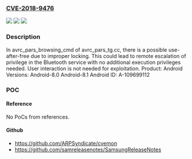 ### [CVE-2018-9476](https://cve.mitre.org/cgi-bin/cvename.cgi?name=CVE-2018-9476)
![](https://img.shields.io/static/v1?label=Product&message=Android&color=blue)
![](https://img.shields.io/static/v1?label=Version&message=n%2Fa&color=blue)
![](https://img.shields.io/static/v1?label=Vulnerability&message=Elevation%20of%20privilege&color=brighgreen)

### Description

In avrc_pars_browsing_cmd of avrc_pars_tg.cc, there is a possible use-after-free due to improper locking. This could lead to remote escalation of privilege in the Bluetooth service with no additional execution privileges needed. User interaction is not needed for exploitation. Product: Android Versions: Android-8.0 Android-8.1 Android ID: A-109699112

### POC

#### Reference
No PoCs from references.

#### Github
- https://github.com/ARPSyndicate/cvemon
- https://github.com/samreleasenotes/SamsungReleaseNotes

